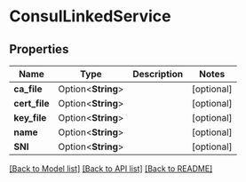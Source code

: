 # ConsulLinkedService

## Properties

Name | Type | Description | Notes
------------ | ------------- | ------------- | -------------
**ca_file** | Option<**String**> |  | [optional]
**cert_file** | Option<**String**> |  | [optional]
**key_file** | Option<**String**> |  | [optional]
**name** | Option<**String**> |  | [optional]
**SNI** | Option<**String**> |  | [optional]

[[Back to Model list]](../README.md#documentation-for-models) [[Back to API list]](../README.md#documentation-for-api-endpoints) [[Back to README]](../README.md)


